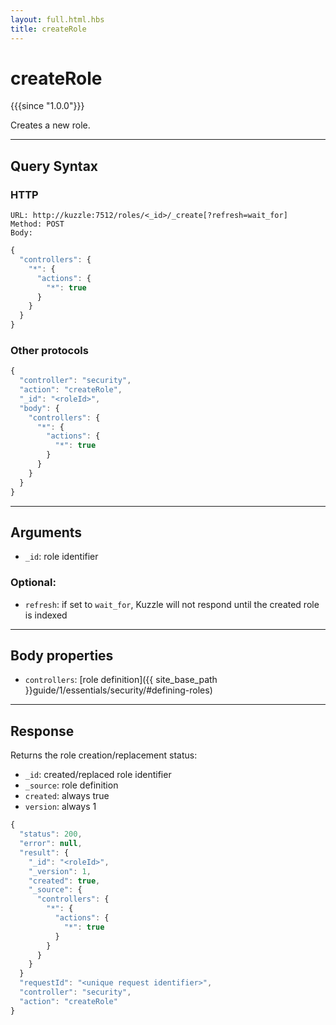 ```yaml
---
layout: full.html.hbs
title: createRole
---
```


# createRole

{{{since "1.0.0"}}}

Creates a new role.

---

## Query Syntax

### HTTP

```http
URL: http://kuzzle:7512/roles/<_id>/_create[?refresh=wait_for]
Method: POST  
Body:
```

```js
{
  "controllers": {
    "*": {
      "actions": {
        "*": true
      }
    }
  }
}
```

### Other protocols

```js
{
  "controller": "security",
  "action": "createRole",
  "_id": "<roleId>",
  "body": {
    "controllers": {
      "*": {
        "actions": {
          "*": true
        }
      }
    }
  }
}
```

---

## Arguments

* `_id`: role identifier

### Optional:

* `refresh`: if set to `wait_for`, Kuzzle will not respond until the created role is indexed

---

## Body properties

* `controllers`: [role definition]({{ site_base_path }}guide/1/essentials/security/#defining-roles)

---

## Response

Returns the role creation/replacement status:

* `_id`: created/replaced role identifier
* `_source`: role definition
* `created`: always true
* `version`: always 1

```javascript
{
  "status": 200,                     
  "error": null,                     
  "result": {
    "_id": "<roleId>",
    "_version": 1,
    "created": true,
    "_source": {
      "controllers": {
        "*": {
          "actions": {
            "*": true
          }
        }
      }
    }
  }
  "requestId": "<unique request identifier>",
  "controller": "security",
  "action": "createRole"
}
```
